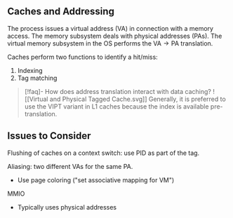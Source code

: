
## Caches and Addressing

The process issues a virtual address (VA) in connection with a memory access. The memory subsystem deals with physical addresses (PAs). The virtual memory subsystem in the OS performs the $\text{VA}\to \text{PA}$ translation. 

Caches perform two functions to identify a hit/miss:
1. Indexing
2. Tag matching

> [!faq]- How does address translation interact with data caching?
> ![[Virtual and Physical Tagged Cache.svg]]
> Generally, it is preferred to use the VIPT variant in L1 caches because the index is available pre-translation.

## Issues to Consider

Flushing of caches on a context switch: use PID as part of the tag.

Aliasing: two different VAs for the same PA.
- Use page coloring ("set associative mapping for VM")

MMIO
- Typically uses physical addresses